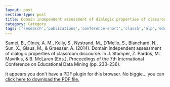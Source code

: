 ```yaml
---
layout: post
section-type: post
title: Domain independent assessment of dialogic properties of classroom discourse
category: Category
tags: ['research','publications','conference-short','class5','nlp','education-research','discourse']
---
```

Samei, B., Olney, A. M., Kelly, S., Nystrand, M., D’Mello, S., Blanchard, N., Sun, X., Glaus, M., & Graesser, A. (2014). Domain independent assessment of dialogic properties of classroom discourse. In J. Stamper, Z. Pardos, M. Mavrikis, & B. McLaren (Eds.), Proceedings of the 7th International Conference on Educational Data Mining (pp. 233–236). 

<object data="https://umdrive.memphis.edu/aolney/public/publications/samei-edm-2014.pdf" type="application/pdf" width="100%" height="600px">
 
  <p>It appears you don't have a PDF plugin for this browser.
  No biggie... you can <a href="https://umdrive.memphis.edu/aolney/public/publications/samei-edm-2014.pdf">click here to
  download the PDF file.</a></p>
  
</object>
